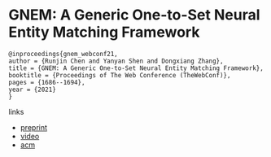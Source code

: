# GNEM: A Generic One-to-Set Neural Entity Matching Framework

```
@inproceedings{gnem_webconf21,
author = {Runjin Chen and Yanyan Shen and Dongxiang Zhang},
title = {GNEM: A Generic One-to-Set Neural Entity Matching Framework},
booktitle = {Proceedings of The Web Conference (TheWebConf)},
pages = {1686--1694},
year = {2021}
}
```

links
- [preprint](http://www.cs.sjtu.edu.cn/~shen-yy/TheWebCon_2021_paper_3002.pdf)
- [video](https://www.youtube.com/watch?v=RY683hWZTYI)
- [acm](https://dl.acm.org/doi/10.1145/3442381.3450119)